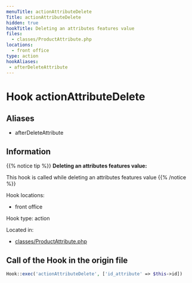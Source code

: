 ```yaml
---
menuTitle: actionAttributeDelete
Title: actionAttributeDelete
hidden: true
hookTitle: Deleting an attributes features value
files:
  - classes/ProductAttribute.php
locations:
  - front office
type: action
hookAliases:
 - afterDeleteAttribute
---
```


# Hook actionAttributeDelete

## Aliases
 
 - afterDeleteAttribute



## Information

{{% notice tip %}}
**Deleting an attributes features value:** 

This hook is called while deleting an attributes features value
{{% /notice %}}

Hook locations: 
  - front office

Hook type: action

Located in: 
  - [classes/ProductAttribute.php](https://github.com/PrestaShop/PrestaShop/blob/8.0.x/classes/ProductAttribute.php)

## Call of the Hook in the origin file

```php
Hook::exec('actionAttributeDelete', ['id_attribute' => $this->id])
```